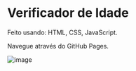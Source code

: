 # Verificador de Idade 

Feito usando: HTML, CSS, JavaScript.

Navegue através do GitHub Pages.

![image](https://user-images.githubusercontent.com/105178774/184779941-c5452470-2410-4e65-a983-29453daf335a.png)
